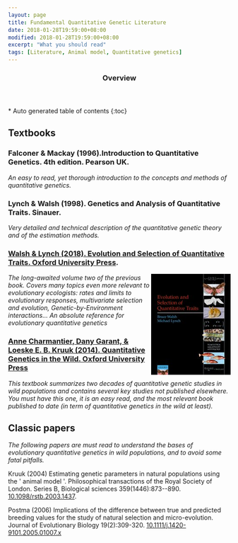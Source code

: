 ```yaml
---
layout: page
title: Fundamental Quantitative Genetic Literature
date: 2018-01-28T19:59:00+08:00
modified: 2018-01-28T19:59:00+08:00
excerpt: "What you should read"
tags: [Literature, Animal model, Quantitative genetics]
---
```

<section id="table-of-contents" class="toc">
  <header>
    <h3>Overview</h3>
  </header>
<div id="drawer" markdown="1">
*  Auto generated table of contents
{:toc}
</div>
</section><!-- /#table-of-contents -->

## Textbooks

### Falconer & Mackay (1996).Introduction to Quantitative Genetics. 4th edition. Pearson UK.

_An easy to read, yet thorough introduction to the concepts and methods of quantitative genetics._


### Lynch & Walsh (1998). Genetics and Analysis of Quantitative Traits. Sinauer.

_Very detailed and technical description of the quantitative genetic theory and of the estimation methods._

### [Walsh & Lynch (2018).  Evolution and Selection of Quantitative Traits. Oxford University Press](https://global.oup.com/academic/product/evolution-and-selection-of-quantitative-traits-9780198830870?cc=au&lang=en&).

<img style="float: right" src="/images/lw2.jpeg" /> _The long-awaited volume two of the previous book. Covers many topics even more relevant to evolutionary ecologists: rates and limits to evolutionary responses, multivariate selection and evolution, Genetic-by-Environment interactions... An absolute reference for evolutionary quantitative genetics_

### [Anne Charmantier, Dany Garant, & Loeske E. B. Kruuk (2014). Quantitative Genetics in the Wild. Oxford University Press](https://global.oup.com/academic/product/quantitative-genetics-in-the-wild-9780199674237?cc=au&lang=en&)

_This textbook summarizes two decades of quantitative genetic studies in wild populations and contains several key studies not published elsewhere. You must have this one, it is an easy read, and the most relevant book published to date (in term of quantitative genetics in the wild at least)._

## Classic papers

_The following papers are must read to understand the bases of evolutionary quantitative genetics in wild populations, and to avoid some fatal pitfalls._

Kruuk (2004) Estimating genetic parameters in natural populations using the ' animal model '. Philosophical transactions of the Royal Society of London. Series B, Biological sciences 359(1446):873--890. [10.1098/rstb.2003.1437](http://www.pubmedcentral.nih.gov/articlerender.fcgi?artid=1693385&tool=pmcentrez&rendertype=abstract).

Postma (2006) Implications of the difference between true and predicted breeding values for the study of natural selection and micro-evolution. Journal of Evolutionary Biology 19(2):309-320. [10.1111/j.1420-9101.2005.01007.x](https://onlinelibrary.wiley.com/doi/full/10.1111/j.1420-9101.2005.01007.x)
